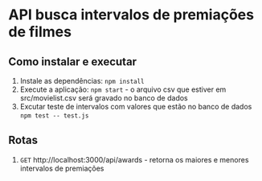 # API busca intervalos de premiações de filmes

## Como instalar e executar

1. Instale as dependências: `npm install`
2. Execute a aplicação: `npm start` - o arquivo csv que estiver em src/movielist.csv será gravado no banco de dados
3. Excutar teste de intervalos com valores que estão no banco de dados `npm test -- test.js`

## Rotas
1. `GET` http://localhost:3000/api/awards - retorna os maiores e menores intervalos de premiações
